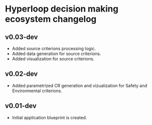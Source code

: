 # Hyperloop decision making ecosystem changelog

## v0.03-dev

- Added source criterions processing logic.
- Added data generation for source criterions.
- Added visualization for source criterions.

## v0.02-dev

- Added parametrized CR generation and vizualization for Safety and Environmental criterions.

## v0.01-dev

- Initial application blueprint is created.